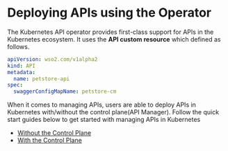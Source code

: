 # Deploying APIs using the Operator

The Kubernetes API operator provides first-class support for APIs in the Kubernetes ecosystem. It uses the 
**API custom resource** which defined as follows.

```yaml
apiVersion: wso2.com/v1alpha2
kind: API
metadata:
  name: petstore-api
spec:
  swaggerConfigMapName: petstore-cm
```

When it comes to managing APIs, users are able to deploy APIs in Kubernetes with/without the control plane(API Manager).
Follow the quick start guides below to get started with managing APIs in Kubernetes

- [Without the Control Plane]({{base_path}}/deploy-and-publish/deploy-on-gateway/choreo-connect/getting-started/quick-start-guide/quick-start-guide-kubernetes)
- [With the Control Plane]({{base_path}}/deploy-and-publish/deploy-on-gateway/choreo-connect/getting-started/quick-start-guide/quick-start-guide-kubernetes-with-apim/)
